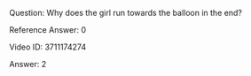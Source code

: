 Question: Why does the girl run towards the balloon in the end?

Reference Answer: 0

Video ID: 3711174274

Answer: 2

